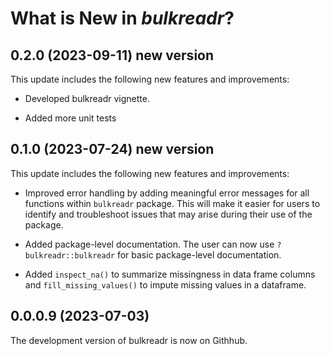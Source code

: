 # What is New in *bulkreadr*?

## 0.2.0 (2023-09-11) new version

This update includes the following new features and improvements:

- Developed bulkreadr vignette.

- Added more unit tests

## 0.1.0 (2023-07-24) new version

This update includes the following new features and improvements:

- Improved error handling by adding meaningful error messages for all functions within `bulkreadr` package. This will make it easier for users to identify and troubleshoot issues that may arise during their use of the package.

- Added package-level documentation. The user can now use `?bulkreadr::bulkreadr` for basic package-level documentation.

- Added `inspect_na()` to summarize missingness in data frame columns  and `fill_missing_values()` to impute missing values in a dataframe.

## 0.0.0.9 (2023-07-03)

The development version of bulkreadr is now on Githhub.

